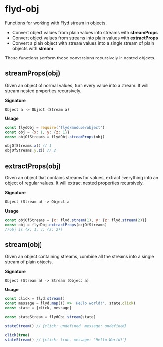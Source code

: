 # flyd-obj

Functions for working with Flyd stream in objects.

- Convert object values from plain values into streams with __streamProps__
- Convert object values from streams into plain values with __extractProps__
- Convert a plain object with stream values into a single stream of plain objects with __stream__

These functions perform these conversions recursively in nested objects.

## streamProps(obj)

Given an object of normal values, turn every value into a stream. It will
stream nested properties recursively.

__Signature__

`Object a -> Object (Stream a)`

__Usage__

```js
const flydObj = require('flyd/module/object')
const obj = {x: 1, y: {z: 1}}
const objOfStreams = flydObj.streamProps(obj)

objOfStreams.x() // 1
objOfStreams.y.z() // 2
```

## extractProps(obj)

Given an object that contains streams for values, extract everything into an
object of regular values. It will extract nested properties recursively.

__Signature__

`Object (Stream a) -> Object a`

__Usage__

```js
const objOfStreams = {x: flyd.stream(1), y: {z: flyd.stream(2)}}
const obj = flydObj.extractProps(objOfStreams)
//obj is {x: 1, y: {z: 2}}
```

## stream(obj)

Given an object containing streams, combine all the streams into a single stream of plain objects.

__Signature__

`Object (Stream a) -> Stream (Object a)`

__Usage__

```js
const click = flyd.stream()
const message = flyd.map(() => 'Hello world!', state.click)
const state = {click, message}

const stateStream = flydObj.stream(state)

stateStream() // {click: undefined, message: undefined}

click(true)
stateStream() // {click: true, message: 'Hello World!'}
```

